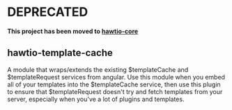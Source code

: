 # DEPRECATED

**This project has been moved to [hawtio-core](https://github.com/hawtio/hawtio-core)**

## hawtio-template-cache

A module that wraps/extends the existing $templateCache and $templateRequest services from angular.  Use this module when you embed all of your templates into the $templateCache service, then use this plugin to ensure that $templateRequest doesn't try and fetch templates from your server, especially when you've a lot of plugins and templates.
